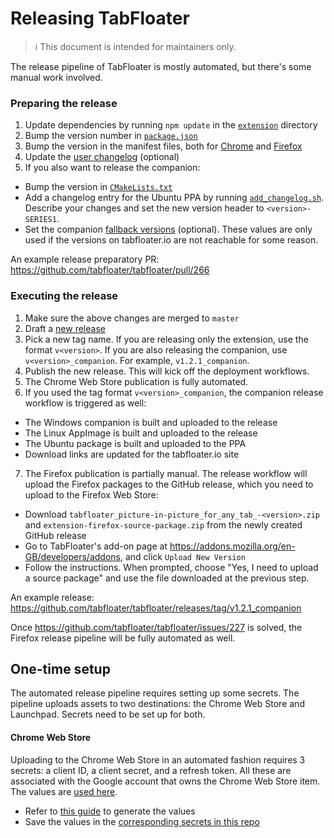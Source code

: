 # Releasing TabFloater

> ℹ️ This document is intended for maintainers only.

The release pipeline of TabFloater is mostly automated, but there's some manual work involved.

### Preparing the release

 1. Update dependencies by running `npm update` in the [`extension`](../extension) directory
 2. Bump the version number in [`package.json`](../extension/package.json)
 3. Bump the version in the manifest files, both for [Chrome](../extension/src/manifest.json) and [Firefox](../extension/src/manifest_firefox.json)
 4. Update the [user changelog](../extension/src/html/updated.html) (optional)
 5. If you also want to release the companion:
   * Bump the version in [`CMakeLists.txt`](../companion/CMakeLists.txt)
   * Add a changelog entry for the Ubuntu PPA by running [`add_changelog.sh`](../companion/packaging/linux/add_changelog.sh). Describe your changes and set the new version header to `<version>-SERIES1`.
   * Set the companion [fallback versions](../extension/src/js/constants.js) (optional). These values are only used if the versions on tabfloater.io are not reachable for some reason.

An example release preparatory PR: https://github.com/tabfloater/tabfloater/pull/266

### Executing the release

 1. Make sure the above changes are merged to `master`
 2. Draft a [new release](https://github.com/tabfloater/tabfloater/releases/new)
 3. Pick a new tag name. If you are releasing only the extension, use the format `v<version>`. If you are also releasing the companion, use `v<version>_companion`. For example, `v1.2.1_companion`.
 4. Publish the new release. This will kick off the deployment workflows.
 5. The Chrome Web Store publication is fully automated.
 6. If you used the tag format `v<version>_companion`, the companion release workflow is triggered as well:
   * The Windows companion is built and uploaded to the release
   * The Linux AppImage is built and uploaded to the release
   * The Ubuntu package is built and uploaded to the PPA
   * Download links are updated for the tabfloater.io site
 7. The Firefox publication is partially manual. The release workflow will upload the Firefox packages to the GitHub release, which you need to upload to the Firefox Web Store:
   * Download `tabfloater_picture-in-picture_for_any_tab_-<version>.zip` and `extension-firefox-source-package.zip` from the newly created GitHub release
   * Go to TabFloater's add-on page at https://addons.mozilla.org/en-GB/developers/addons, and click `Upload New Version`
   * Follow the instructions. When prompted, choose "Yes, I need to upload a source package" and use the file downloaded at the previous step.
 
An example release: https://github.com/tabfloater/tabfloater/releases/tag/v1.2.1_companion

Once https://github.com/tabfloater/tabfloater/issues/227 is solved, the Firefox release pipeline will be fully automated as well.

## One-time setup

The automated release pipeline requires setting up some secrets. The pipeline uploads assets to two destinations: the Chrome Web Store and Launchpad. Secrets need to be set up for both.

#### Chrome Web Store

Uploading to the Chrome Web Store in an automated fashion requires 3 secrets: a client ID, a client secret, and a refresh token. All these are associated with the Google account that owns the Chrome Web Store item. The values are [used here](https://github.com/tabfloater/tabfloater/blob/master/.github/workflows/release_extension.yaml#L33).

 * Refer to [this guide](https://github.com/fregante/chrome-webstore-upload/blob/c4f264605ff0618b268a38924332bc217fa7ca49/How%20to%20generate%20Google%20API%20keys.md) to generate the values
 * Save the values in the [corresponding secrets in this repo](https://github.com/tabfloater/tabfloater/settings/secrets/actions)
